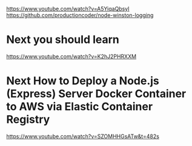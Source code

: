 https://www.youtube.com/watch?v=A5YiqaQbsyI
https://github.com/productioncoder/node-winston-logging

# Next you should learn
https://www.youtube.com/watch?v=K2hJ2PHRXXM

# Next How to Deploy a Node.js (Express) Server Docker Container to AWS via Elastic Container Registry
https://www.youtube.com/watch?v=SZOMHHGsATw&t=482s